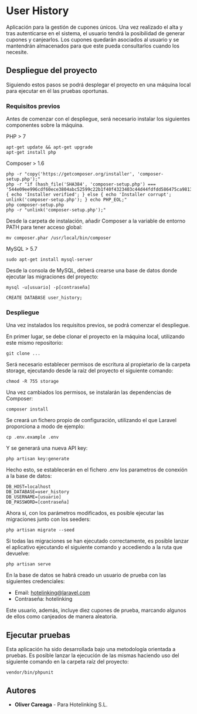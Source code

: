 # User History

Aplicación para la gestión de cupones únicos. Una vez realizado el alta y tras autenticarse en el sistema, el usuario tendrá la posibilidad de generar cupones y canjearlos. Los cupones quedarán asociados al usuario y se mantendrán almacenados para que este pueda consultarlos cuando los necesite.

## Despliegue del proyecto

Siguiendo estos pasos se podrá desplegar el proyecto en una máquina local para ejecutar en él las pruebas oportunas.

### Requisitos previos

Antes de comenzar con el despliegue, será necesario instalar los siguientes componentes sobre la máquina.

PHP > 7
```
apt-get update && apt-get upgrade
apt-get install php
```

Composer > 1.6
```
php -r "copy('https://getcomposer.org/installer', 'composer-setup.php');"
php -r "if (hash_file('SHA384', 'composer-setup.php') === '544e09ee996cdf60ece3804abc52599c22b1f40f4323403c44d44fdfdd586475ca9813a858088ffbc1f233e9b180f061') { echo 'Installer verified'; } else { echo 'Installer corrupt'; unlink('composer-setup.php'); } echo PHP_EOL;"
php composer-setup.php
php -r "unlink('composer-setup.php');"
```

Desde la carpeta de instalación, añadir Composer a la variable de entorno PATH para tener acceso global:
```
mv composer.phar /usr/local/bin/composer
```

MySQL > 5.7
```
sudo apt-get install mysql-server
```

Desde la consola de MySQL, deberá crearse una base de datos donde ejecutar las migraciones del proyecto:
```
mysql -u[usuario] -p[contraseña]
```
```
CREATE DATABASE user_history;
```

### Despliegue

Una vez instalados los requisitos previos, se podrá comenzar el despliegue.

En primer lugar, se debe clonar el proyecto en la máquina local, utilizando este mismo repositorio:
```
git clone ...
```

Será necesario establecer permisos de escritura al propietario de la carpeta storage, ejecutando desde la raíz del proyecto el siguiente comando:
```
chmod -R 755 storage
```

Una vez cambiados los permisos, se instalarán las dependencias de Composer:
```
composer install
```

Se creará un fichero propio de configuración, utilizando el que Laravel proporciona a modo de ejemplo:
```
cp .env.example .env
```

Y se generará una nueva API key:
```
php artisan key:generate
```

Hecho esto, se establecerán en el fichero .env los parametros de conexión a la base de datos:
```
DB_HOST=localhost
DB_DATABASE=user_history
DB_USERNAME=[usuario]
DB_PASSWORD=[contraseña]
```

Ahora sí, con los parámetros modificados, es posible ejecutar las migraciones junto con los seeders:
```
php artisan migrate --seed
```

Si todas las migraciones se han ejecutado correctamente, es posible lanzar el aplicativo ejecutando el siguiente comando y accediendo a la ruta que devuelve:
```
php artisan serve
```

En la base de datos se habrá creado un usuario de prueba con las siguientes credenciales: 

* Email: hotelinking@laravel.com
* Contraseña: hotelinking

Este usuario, además, incluye diez cupones de prueba, marcando algunos de ellos como canjeados de manera aleatoria.

## Ejecutar pruebas

Esta aplicación ha sido desarrollada bajo una metodología orientada a pruebas. Es posible lanzar la ejecución de las mismas haciendo uso del siguiente comando en la carpeta raíz del proyecto:
```
vendor/bin/phpunit
```

## Autores

* **Oliver Careaga** - Para Hotelinking S.L.
